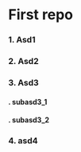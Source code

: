 # First repo
### 1. Asd1
### 2. Asd2
### 3. Asd3
####        . subasd3_1
####        . subasd3_2
### 4. asd4
